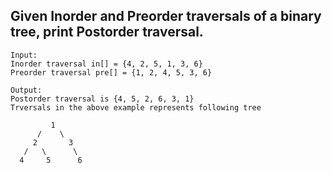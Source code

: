 ## Given Inorder and Preorder traversals of a binary tree, print Postorder traversal.

```
Input:
Inorder traversal in[] = {4, 2, 5, 1, 3, 6}
Preorder traversal pre[] = {1, 2, 4, 5, 3, 6}

Output:
Postorder traversal is {4, 5, 2, 6, 3, 1}
Trversals in the above example represents following tree

         1
      /    \    
     2       3
   /   \      \
  4     5      6
  ```
